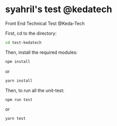 # syahril's test @kedatech
Front End Technical Test @Keda-Tech

First, cd to the directory:

```bash
cd test-kedatech
```
Then, install the required modules:
```bash
npm install
```
or
```bash
yarn install
```
Then, to run all the unit-test:
```bash
npm run test
```
or
```bash
yarn test
```
